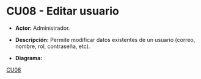 # CU08 - Editar usuario
+ **Actor:** Administrador.
+ **Descripción:** Permite modificar datos existentes de un usuario (correo, nombre, rol, contraseña, etc).

+ **Diagrama:**

[CU08](diagramas/CU08.png)
